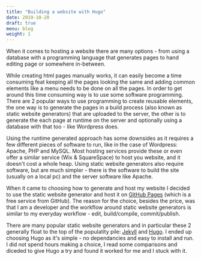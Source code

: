 ```yaml
---
title: "Building a website with Hugo"
date: 2019-10-20
draft: true
menu: blog
weight: 1
---
```

When it comes to hosting a website there are many options - from using a database with a programming language that generates pages to hand editing page or somewhere in-between.
<!--more-->
While creating html pages manually works, it can easily become a time consuming feat keeping all the pages looking the same and adding common elements like a menu needs to be done on all the pages. In order to get around this time consuming way is to use some software programming. There are 2 popular ways to use programming to create reusable elements, the one way is to generate the pages in a build process (also known as static website generators) that are uploaded to the server, the other is to generate the each page at runtime on the server and optionally using a database with that too - like Wordpress does.

Using the runtime generated approach has some downsides as it requires a few different pieces of software to run, like in the case of Wordpress: Apache, PHP and MySQL. Most hosting services provide these or even offer a similar service (Wix & SquareSpace) to host you website, and it doesn't cost a whole heap. Using static website generators also require software, but are much simpler - there is the software to build the site (usually on a local pc) and the server software like Apache. 

When it came to choosing how to generate and host my website I decided to use the static website generator and host it on [GitHub Pages](https://pages.github.com/) (which is a free service from GitHub). The reason for the choice, besides the price, was that I am a developer and the workflow around static website generators is similar to my everyday workflow - edit, build/compile, commit/publish.

There are many popular static website generators and in particular these 2 generally float to the top of the populatity pile: [Jekyll](https://jekyllrb.com/) and [Hugo](https://gohugo.io/). I ended up choosing Hugo as it's simple - no dependancies and easy to install and run. I did not spend hours making a choice, I read some comparisons and diceded to give Hugo a try and found it worked for me and I stuck with it.
